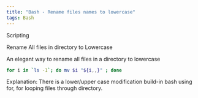 ```yaml
---
title: "Bash - Rename files names to lowercase"
tags: Bash 
---
```



Scripting

Rename All files in directory to Lowercase

An elegant way to rename all files in a directory to lowercase

```bash
for i in `ls -1`; do mv $i "${i,,}" ; done
```

Explanation: There is a lower/upper case modification build-in bash using for, for looping files through directory.

